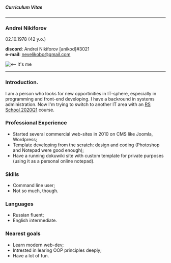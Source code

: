 ##### **Curriculum Vitae**

----  
### **Andrei Nikiforov**
02.10.1978 (42 y.o.)

**discord**: Andrei Nikiforov [anikod]#3021  
**e-mail**: nevelikobo@gmail.com

![ <-- it's me](pic.jpg "Andrey Nikiforov is me")

----
### Introduction.

I am a person who looks for new opportinities in IT-sphere, especially in programming and front-end developing. I have a backround in systems administration. Now I'm trying to switch to another IT area with an [RS School 2020Q1](http://rs.school) course.

### Professional Experience

  * Started several commercial web-sites in 2010 on CMS like Joomla, Wordpress;
  * Template developing from the scratch: design and coding (Photoshop and Notepad were good enough);
  * Have a running dokuwiki site with custom template for private purposes (using it as a personal online notepad).

### Skills

  * Command line user;
  * Not so much, though.

### Languages

  * Russian fluent;
  * English intermediate.

### Nearest goals

  * Learn modern web-dev;
  * Intrested in learing OOP principles deeply;
  * Have a lot of fun.











